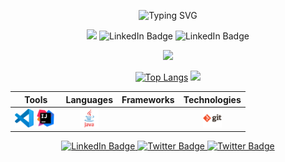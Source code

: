 <div id="badges"  align="center">

![Typing SVG](https://readme-typing-svg.herokuapp.com/?color=00FF7F&lines=Hi,+I'm+%20Pedro%20Felipe,+%20+Welcome!)
    
  </div>

<div id="badges"  align="center">

![](https://komarev.com/ghpvc/?username=pdrflp0)
    <img  src="https://img.shields.io/github/followers/pdrflp0?label=Follow" alt="LinkedIn Badge"/>
    <img src="https://img.shields.io/github/stars/pdrflp0?affiliations=OWNER%2CCOLLABORATOR" alt="LinkedIn Badge"/>
    
  </div>

<div id="header" align="center">
    <a href="yhttps://github.com/pdrflp0/">
  <img src="https://media2.giphy.com/media/v1.Y2lkPTc5MGI3NjExcmU4cGtrenM1Y2pwZHZ2MzVlcHJmYzVwdmpyOHFkN3lkd3FzdWZheSZlcD12MV9pbnRlcm5hbF9naWZfYnlfaWQmY3Q9Zw/bJ4TVNYNUympPgcpem/giphy.gif" width="480"/>
       </a>
</div>

<div align="center">
   
   [![Top Langs](https://github-readme-stats.vercel.app/api/top-langs/?username=pdrflp0&layout=compact&hide=html,hack,css&theme=gotham)](https://github.com/pdrflp0) 
  <img  height=' 165px' src="https://github-readme-stats.vercel.app/api?username=pdrflp0&show_icons=true&theme=gotham&count_private=true">
</div>

<div id='lojc' align="center">
  
| Tools  | Languages | Frameworks  | Technologies |   
|---|---|---|---|
|<div id='lojc' align="center"><img src="https://github.com/devicons/devicon/blob/master/icons/vscode/vscode-original.svg" title="" alt="J" width="30" height="30"/>&nbsp;<img src="https://github.com/devicons/devicon/blob/master/icons/intellij/intellij-original.svg" title="" alt="J" width="30" height="30"/>&nbsp;</div>|<div id='lojc' align="center"><img src="https://github.com/devicons/devicon/blob/master/icons/java/java-original-wordmark.svg" title="" alt="J" width="30" height="30"/>||<div id='lojc' align="center"><img src="https://github.com/devicons/devicon/blob/master/icons/git/git-original-wordmark.svg" title="" alt="J" width="30" height="30"/>

<div id="badges"  align="center">
  <a href="https://www.linkedin.com/in/pedro-felipe-a71804217/">
    <img src="https://img.shields.io/badge/LinkedIn-blue?style=for-the-badge&logo=linkedin&logoColor=white" alt="LinkedIn Badge"/>
  </a>

  <a href="https://www.instagram.com/__pedroflp/">
    <img src="https://img.shields.io/badge/instagram-red?style=for-the-badge&logo=instagram&logoColor=white" alt="Twitter Badge"/>
  </a>

  <a href="https://twitter.com/Felipixzz">
    <img src="https://img.shields.io/badge/Twitter-blue?style=for-the-badge&logo=twitter&logoColor=white" alt="Twitter Badge"/>
  </a>
</div>
